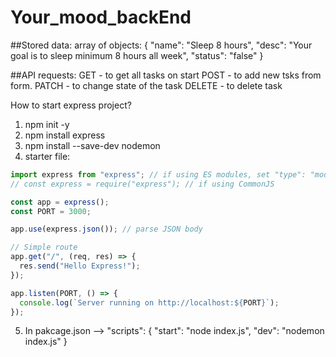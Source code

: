 # Your_mood_backEnd

##Stored data:
array of objects:
{
  "name": "Sleep 8 hours",
  "desc": "Your goal is to sleep minimum 8 hours all week",
  "status": "false"
}

##API requests:
GET - to get all tasks on start
POST - to add new tsks from form.
PATCH - to change state of the task
DELETE - to delete task

How to start express project?
1. npm init -y
2. npm install express
3. npm install --save-dev nodemon
4. starter file:
```javascript
import express from "express"; // if using ES modules, set "type": "module" in package.json
// const express = require("express"); // if using CommonJS

const app = express();
const PORT = 3000;

app.use(express.json()); // parse JSON body

// Simple route
app.get("/", (req, res) => {
  res.send("Hello Express!");
});

app.listen(PORT, () => {
  console.log(`Server running on http://localhost:${PORT}`);
});

```
5. In pakcage.json --> "scripts": {
  "start": "node index.js",
  "dev": "nodemon index.js"
}



